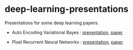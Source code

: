 # deep-learning-presentations

Presentations for some deep learning papers.

* Auto Encoding Variational Bayes : [presentation](auto_encoding_variational_bayes/presentation.pdf), [paper](https://arxiv.org/abs/1312.6114v10)

* Pixel Recurrent Neural Networks : [presentation](https://docs.google.com/presentation/d/1UXnkLyCqsghX-GvycyrbEPJtwnHu0QTCccc2bo9CrUk/pub?start=false&loop=false&delayms=3000), [paper](https://arxiv.org/abs/1601.06759)
